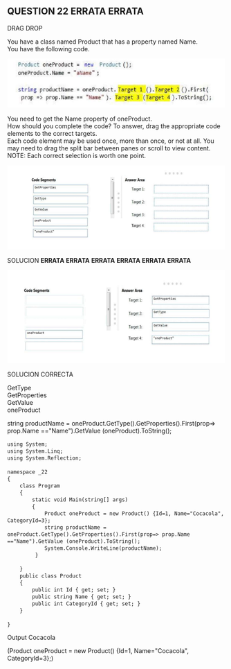 ## QUESTION 22   __ERRATA__ __ERRATA__ 
DRAG DROP  

You have a class named Product that has a property named Name.  
You have the following code.  

![c1.PNG](c1.PNG)

You need to get the Name property of oneProduct.  
How should you complete the code? To answer, drag the appropriate code elements to the correct targets.  
Each code element may be used once, more than once, or not at all. You may need to drag the split bar
between panes or scroll to view content.  
NOTE: Each correct selection is worth one point.  


![c2.PNG](c2.PNG)


SOLUCION  __ERRATA__ __ERRATA__ __ERRATA__ __ERRATA__ __ERRATA__ __ERRATA__ 

![c3.PNG](c3.PNG)


SOLUCION CORRECTA

GetType   
GetProperties  
GetValue  
oneProduct  

string productName = oneProduct.GetType().GetProperties().First(prop=> prop.Name =="Name").GetValue (oneProduct).ToString();


````
using System;
using System.Linq;
using System.Reflection;

namespace _22
{
    class Program
    {
        static void Main(string[] args)
        {
            Product oneProduct = new Product() {Id=1, Name="Cocacola", CategoryId=3};
            string productName = oneProduct.GetType().GetProperties().First(prop=> prop.Name =="Name").GetValue (oneProduct).ToString();
            System.Console.WriteLine(productName);
         }

    }
    public class Product
    {
        public int Id { get; set; }
        public string Name { get; set; }
        public int CategoryId { get; set; }
    }
      
}

`````

Output Cocacola

(Product oneProduct = new Product() {Id=1, Name="Cocacola", CategoryId=3};)